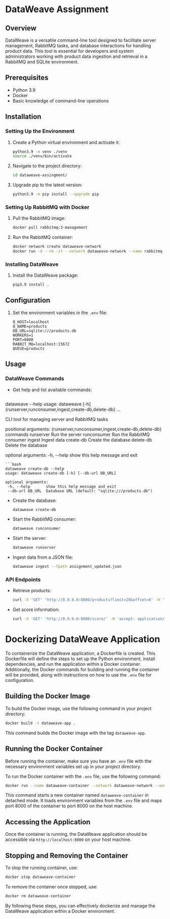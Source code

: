 # DataWeave Assignment

## Overview

DataWeave is a versatile command-line tool designed to facilitate server management, RabbitMQ tasks, and database interactions for handling product data. This tool is essential for developers and system administrators working with product data ingestion and retrieval in a RabbitMQ and SQLite environment.

## Prerequisites

- Python 3.9
- Docker
- Basic knowledge of command-line operations

## Installation

### Setting Up the Environment

1. Create a Python virtual environment and activate it:

   ```bash
   python3.9 -m venv ./venv
   source ./venv/bin/activate
   ```

2. Navigate to the project directory:

   ```bash
   cd dataweave-assingment/
   ```

3. Upgrade pip to the latest version:

   ```bash
   python3.9 -m pip install --upgrade pip
   ```

### Setting Up RabbitMQ with Docker

1. Pull the RabbitMQ image:

   ```bash
   docker pull rabbitmq:3-management
   ```

2. Run the RabbitMQ container:

   ```bash
   docker network create dataweave-network
   docker run -d --rm -it --network dataweave-network --name rabbitmq -p 15672:15672 -p 5672:5672 rabbitmq:3-management
   ```

### Installing DataWeave

1. Install the DataWeave package:

   ```bash
   pip3.9 install .
   ```

## Configuration

1. Set the environment variables in the `.env` file:

   ```
   Q_HOST=localhost
   Q_NAME=products
   DB_URL=sqlite:///products.db
   WORKERS=1
   PORT=8000
   RABBIT_MQ=localhost:15672
   QUEUE=products
   ```

## Usage

### DataWeave Commands

- Get help and list available commands:

  ```bash
dataweave --help
usage: dataweave [-h] {runserver,runconsumer,ingest,create-db,delete-db} ...

CLI tool for managing server and RabbitMQ tasks

positional arguments:
  {runserver,runconsumer,ingest,create-db,delete-db}
                        commands
    runserver           Run the server
    runconsumer         Run the RabbitMQ consumer
    ingest              Ingest data
    create-db           Create the database
    delete-db           Delete the database

optional arguments:
  -h, --help            show this help message and exit
  ```
  ```bash
  dataweave create-db --help
  usage: dataweave create-db [-h] [--db-url DB_URL]

  optional arguments:
   -h, --help       show this help message and exit
   --db-url DB_URL  Database URL (default: "sqlite:///products.db")
  ```

- Create the database:

  ```bash
  dataweave create-db
  ```

- Start the RabbitMQ consumer:

  ```bash
  dataweave runconsumer
  ```

- Start the server:

  ```bash
  dataweave runserver
  ```


- Ingest data from a JSON file:

  ```bash
  dataweave ingest --fpath assignment_updated.json
  ```

### API Endpoints

- Retrieve products:

  ```bash
  curl -X 'GET' 'http://0.0.0.0:8000/products?limit=20&offset=0' -H 'accept: application/json'
  ```

- Get score information:

  ```bash
  curl -X 'GET' 'http://0.0.0.0:8000/score/' -H 'accept: application/json'
  ```

# Dockerizing DataWeave Application

To containerize the DataWeave application, a Dockerfile is created. This Dockerfile will define the steps to set up the Python environment, install dependencies, and run the application within a Docker container. Additionally, the Docker commands for building and running the container will be provided, along with instructions on how to use the `.env` file for configuration.

## Building the Docker Image

To build the Docker image, use the following command in your project directory:

```bash
docker build -t dataweave-app .
```

This command builds the Docker image with the tag `dataweave-app`.

## Running the Docker Container

Before running the container, make sure you have an `.env` file with the necessary environment variables set up in your project directory. 

To run the Docker container with the `.env` file, use the following command:

```bash
docker run --name dataweave-container --network dataweave-network --env-file .env -p 8000:8000 dataweave-app
```

This command starts a new container named `dataweave-container` in detached mode. It loads environment variables from the `.env` file and maps port 8000 of the container to port 8000 on the host machine.

## Accessing the Application

Once the container is running, the DataWeave application should be accessible via `http://localhost:8000` on your host machine.

## Stopping and Removing the Container

To stop the running container, use:

```bash
docker stop dataweave-container
```

To remove the container once stopped, use:

```bash
docker rm dataweave-container
```

By following these steps, you can effectively dockerize and manage the DataWeave application within a Docker environment.